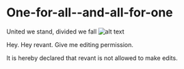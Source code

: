 # One-for-all--and-all-for-one
United we stand, divided we fall
![alt text](https://www.reviewjournal.com/wp-content/uploads/2016/07/web1_pmusketeers-rgb_6590529.jpg)



Hey. Hey revant. Give me editing permission.

It is hereby declared that revant is not allowed to make edits.
